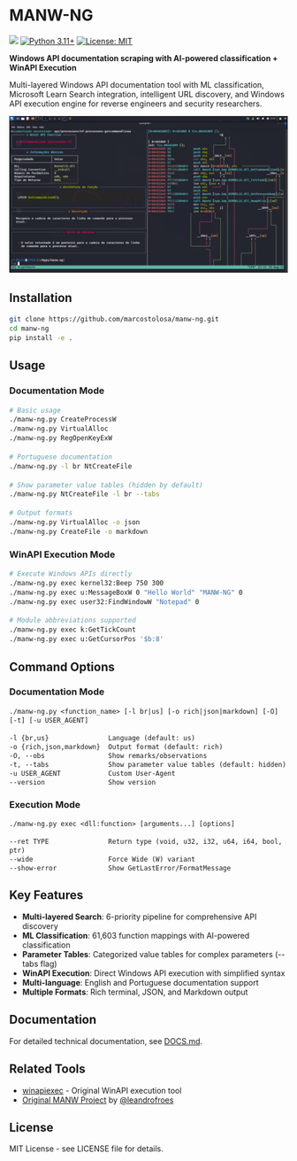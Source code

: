 # MANW-NG

![](https://github.com/qtc-de/wconv/workflows/master/badge.svg)
[![Python 3.11+](https://img.shields.io/badge/python-3.11+-blue.svg)](https://www.python.org/downloads/)
[![License: MIT](https://img.shields.io/badge/License-MIT-yellow.svg)](https://opensource.org/licenses/MIT)

**Windows API documentation scraping with AI-powered classification + WinAPI Execution**

Multi-layered Windows API documentation tool with ML classification, Microsoft Learn Search integration, intelligent URL discovery, and Windows API execution engine for reverse engineers and security researchers.

![](/assets/demo.png)

## Installation

```bash
git clone https://github.com/marcostolosa/manw-ng.git
cd manw-ng
pip install -e .
```

## Usage

### Documentation Mode
```bash
# Basic usage
./manw-ng.py CreateProcessW
./manw-ng.py VirtualAlloc
./manw-ng.py RegOpenKeyExW

# Portuguese documentation
./manw-ng.py -l br NtCreateFile

# Show parameter value tables (hidden by default)
./manw-ng.py NtCreateFile -l br --tabs

# Output formats
./manw-ng.py VirtualAlloc -o json
./manw-ng.py CreateFile -o markdown
```

### WinAPI Execution Mode
```bash
# Execute Windows APIs directly
./manw-ng.py exec kernel32:Beep 750 300
./manw-ng.py exec u:MessageBoxW 0 "Hello World" "MANW-NG" 0
./manw-ng.py exec user32:FindWindowW "Notepad" 0

# Module abbreviations supported
./manw-ng.py exec k:GetTickCount
./manw-ng.py exec u:GetCursorPos '$b:8'
```

## Command Options

### Documentation Mode
```
./manw-ng.py <function_name> [-l br|us] [-o rich|json|markdown] [-O] [-t] [-u USER_AGENT]

-l {br,us}               Language (default: us)
-o {rich,json,markdown}  Output format (default: rich)  
-O, --obs                Show remarks/observations
-t, --tabs               Show parameter value tables (default: hidden)
-u USER_AGENT            Custom User-Agent
--version                Show version
```

### Execution Mode
```
./manw-ng.py exec <dll:function> [arguments...] [options]

--ret TYPE               Return type (void, u32, i32, u64, i64, bool, ptr)
--wide                   Force Wide (W) variant
--show-error             Show GetLastError/FormatMessage
```

## Key Features

- **Multi-layered Search**: 6-priority pipeline for comprehensive API discovery
- **ML Classification**: 61,603 function mappings with AI-powered classification
- **Parameter Tables**: Categorized value tables for complex parameters (--tabs flag)
- **WinAPI Execution**: Direct Windows API execution with simplified syntax
- **Multi-language**: English and Portuguese documentation support
- **Multiple Formats**: Rich terminal, JSON, and Markdown output

## Documentation

For detailed technical documentation, see [DOCS.md](DOCS.md).

## Related Tools

- [winapiexec](https://github.com/m417z/winapiexec) - Original WinAPI execution tool 
- [Original MANW Project](https://github.com/leandrofroes/manw) by [@leandrofroes](https://github.com/leandrofroes)

## License

MIT License - see LICENSE file for details.